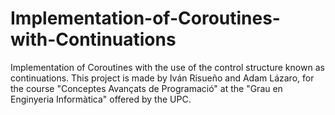# Implementation-of-Coroutines-with-Continuations
Implementation of Coroutines with the use of the control structure known as continuations. This project is made by Iván Risueño and Adam Lázaro, for the course "Conceptes Avançats de Programació" at the "Grau en Enginyeria Informàtica" offered by the UPC.
